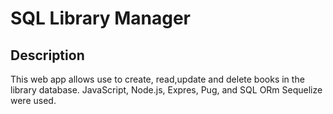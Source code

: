 # SQL Library Manager

## Description

This web app allows use to create, read,update and delete books in the library database. JavaScript, Node.js, Expres, Pug, and SQL ORm Sequelize were used.